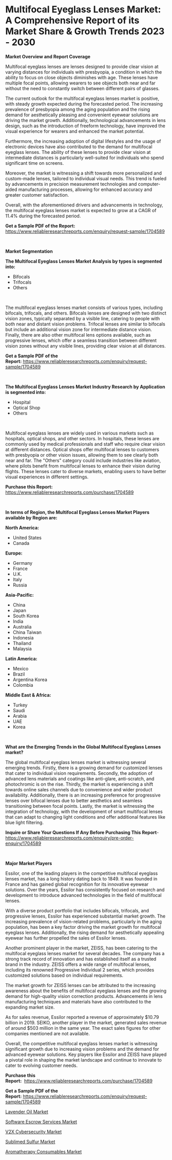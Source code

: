 <p><h1>Multifocal Eyeglass Lenses Market: A Comprehensive Report of its Market Share & Growth Trends 2023 - 2030</h1></p><p><strong>Market Overview and Report Coverage</strong></p>
<p><p>Multifocal eyeglass lenses are lenses designed to provide clear vision at varying distances for individuals with presbyopia, a condition in which the ability to focus on close objects diminishes with age. These lenses have multiple focal points, allowing wearers to see objects both near and far without the need to constantly switch between different pairs of glasses.</p><p>The current outlook for the multifocal eyeglass lenses market is positive, with steady growth expected during the forecasted period. The increasing prevalence of presbyopia among the aging population and the rising demand for aesthetically pleasing and convenient eyewear solutions are driving the market growth. Additionally, technological advancements in lens design, such as the introduction of freeform technology, have improved the visual experience for wearers and enhanced the market potential.</p><p>Furthermore, the increasing adoption of digital lifestyles and the usage of electronic devices have also contributed to the demand for multifocal eyeglass lenses. The ability of these lenses to provide clear vision at intermediate distances is particularly well-suited for individuals who spend significant time on screens.</p><p>Moreover, the market is witnessing a shift towards more personalized and custom-made lenses, tailored to individual visual needs. This trend is fueled by advancements in precision measurement technologies and computer-aided manufacturing processes, allowing for enhanced accuracy and greater customer satisfaction.</p><p>Overall, with the aforementioned drivers and advancements in technology, the multifocal eyeglass lenses market is expected to grow at a CAGR of 11.4% during the forecasted period.</p></p>
<p><strong>Get a Sample PDF of the Report:</strong> <a href="https://www.reliableresearchreports.com/enquiry/request-sample/1704589">https://www.reliableresearchreports.com/enquiry/request-sample/1704589</a></p>
<p>&nbsp;</p>
<p><strong>Market Segmentation</strong></p>
<p><strong>The Multifocal Eyeglass Lenses Market Analysis by types is segmented into:</strong></p>
<p><ul><li>Bifocals</li><li>Trifocals</li><li>Others</li></ul></p>
<p>&nbsp;</p>
<p><p>The multifocal eyeglass lenses market consists of various types, including bifocals, trifocals, and others. Bifocals lenses are designed with two distinct vision zones, typically separated by a visible line, catering to people with both near and distant vision problems. Trifocal lenses are similar to bifocals but include an additional vision zone for intermediate distance vision. Finally, there are also other multifocal lens options available, such as progressive lenses, which offer a seamless transition between different vision zones without any visible lines, providing clear vision at all distances.</p></p>
<p><strong>Get a Sample PDF of the Report:</strong>&nbsp;<a href="https://www.reliableresearchreports.com/enquiry/request-sample/1704589">https://www.reliableresearchreports.com/enquiry/request-sample/1704589</a></p>
<p>&nbsp;</p>
<p><strong>The Multifocal Eyeglass Lenses Market Industry Research by Application is segmented into:</strong></p>
<p><ul><li>Hospital</li><li>Optical Shop</li><li>Others</li></ul></p>
<p>&nbsp;</p>
<p><p>Multifocal eyeglass lenses are widely used in various markets such as hospitals, optical shops, and other sectors. In hospitals, these lenses are commonly used by medical professionals and staff who require clear vision at different distances. Optical shops offer multifocal lenses to customers with presbyopia or other vision issues, allowing them to see clearly both near and far. The "Others" category could include industries like aviation, where pilots benefit from multifocal lenses to enhance their vision during flights. These lenses cater to diverse markets, enabling users to have better visual experiences in different settings.</p></p>
<p><strong>Purchase this Report:</strong>&nbsp; <a href="https://www.reliableresearchreports.com/purchase/1704589">https://www.reliableresearchreports.com/purchase/1704589</a></p>
<p>&nbsp;</p>
<p><strong>In terms of Region, the Multifocal Eyeglass Lenses Market Players available by Region are:</strong></p>
<p>
    <p> <strong> North America: </strong>
        <ul>
            <li>United States</li>
            <li>Canada</li>
        </ul>
        </p> 
    <p> <strong> Europe: </strong>
        <ul>
            <li>Germany</li>
            <li>France</li>
            <li>U.K.</li>
            <li>Italy</li>
            <li>Russia</li>
        </ul>
        </p> 
    <p> <strong> Asia-Pacific: </strong>
        <ul>
            <li>China</li>
            <li>Japan</li>
            <li>South Korea</li>
            <li>India</li>
            <li>Australia</li>
            <li>China Taiwan</li>
            <li>Indonesia</li>
            <li>Thailand</li>
            <li>Malaysia</li>
        </ul>
        </p> 
    <p> <strong> Latin America: </strong>
        <ul>
            <li>Mexico</li>
            <li>Brazil</li>
            <li>Argentina Korea</li>
            <li>Colombia</li>
        </ul>
        </p> 
    <p> <strong> Middle East & Africa: </strong>
        <ul>
            <li>Turkey</li>
            <li>Saudi</li>
            <li>Arabia</li>
            <li>UAE</li>
            <li>Korea</li>
        </ul>
    </p>
    </p>
<p>&nbsp;</p>
<p><strong>What are the Emerging Trends in the Global Multifocal Eyeglass Lenses market?</strong></p>
<p><p>The global multifocal eyeglass lenses market is witnessing several emerging trends. Firstly, there is a growing demand for customized lenses that cater to individual vision requirements. Secondly, the adoption of advanced lens materials and coatings like anti-glare, anti-scratch, and photochromic is on the rise. Thirdly, the market is experiencing a shift towards online sales channels due to convenience and wider product availability. Additionally, there is an increasing preference for progressive lenses over bifocal lenses due to better aesthetics and seamless transitioning between focal points. Lastly, the market is witnessing the integration of technology, with the development of smart multifocal lenses that can adapt to changing light conditions and offer additional features like blue light filtering.</p></p>
<p><strong>Inquire or Share Your Questions If Any Before Purchasing This Report</strong>- <a href="https://www.reliableresearchreports.com/enquiry/pre-order-enquiry/1704589">https://www.reliableresearchreports.com/enquiry/pre-order-enquiry/1704589</a></p>
<p>&nbsp;</p>
<p><strong>Major Market Players</strong></p>
<p><p>Essilor, one of the leading players in the competitive multifocal eyeglass lenses market, has a long history dating back to 1849. It was founded in France and has gained global recognition for its innovative eyewear solutions. Over the years, Essilor has consistently focused on research and development to introduce advanced technologies in the field of multifocal lenses.</p><p>With a diverse product portfolio that includes bifocals, trifocals, and progressive lenses, Essilor has experienced substantial market growth. The increasing prevalence of vision-related problems, particularly in the aging population, has been a key factor driving the market growth for multifocal eyeglass lenses. Additionally, the rising demand for aesthetically appealing eyewear has further propelled the sales of Essilor lenses.</p><p>Another prominent player in the market, ZEISS, has been catering to the multifocal eyeglass lenses market for several decades. The company has a strong track record of innovation and has established itself as a trusted brand in the industry. ZEISS offers a wide range of multifocal lenses, including its renowned Progressive Individual 2 series, which provides customized solutions based on individual requirements.</p><p>The market growth for ZEISS lenses can be attributed to the increasing awareness about the benefits of multifocal eyeglass lenses and the growing demand for high-quality vision correction products. Advancements in lens manufacturing techniques and materials have also contributed to the expanding market size.</p><p>As for sales revenue, Essilor reported a revenue of approximately $10.79 billion in 2019. SEIKO, another player in the market, generated sales revenue of around $503 million in the same year. The exact sales figures for other companies mentioned are not available.</p><p>Overall, the competitive multifocal eyeglass lenses market is witnessing significant growth due to increasing vision problems and the demand for advanced eyewear solutions. Key players like Essilor and ZEISS have played a pivotal role in shaping the market landscape and continue to innovate to cater to evolving customer needs.</p></p>
<p><strong>Purchase this Report:</strong>&nbsp;&nbsp;<a href="https://www.reliableresearchreports.com/purchase/1704589">https://www.reliableresearchreports.com/purchase/1704589</a></p>
<p></p>
<p><strong>Get a Sample PDF of the Report:</strong>&nbsp;<a href="https://www.reliableresearchreports.com/enquiry/request-sample/1704589">https://www.reliableresearchreports.com/enquiry/request-sample/1704589</a></p>
<p><p><a href="https://medium.com/@kimberlymontgomery2004/analyzing-lavender-oil-market-global-industry-perspective-and-forecast-2023-to-2030-3a2d09d42411">Lavender Oil Market</a></p><p><a href="https://github.com/lilstefpacute/Market-Research-Report-List-1/blob/main/software-escrow-services-market.md">Software Escrow Services Market</a></p><p><a href="https://github.com/rexevange/Market-Research-Report-List-1/blob/main/v2x-cybersecurity-market.md">V2X Cybersecurity Market</a></p><p><a href="https://www.linkedin.com/pulse/sublimed-sulfur-market-size-2023-2030-global-industrial-qzmuc/">Sublimed Sulfur Market</a></p><p><a href="https://medium.com/@judithhoffman05/aromatherapy-consumables-market-size-market-outlook-and-market-forecast-2023-to-2030-955ccc80a20b">Aromatherapy Consumables Market</a></p></p>